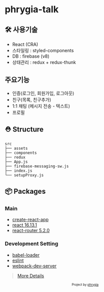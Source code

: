 # phrygia-talk

## 🛠 사용기술

- React (CRA)
- 스타일링 : styled-components
- DB : firebase (v8)
- 상태관리 : redux + redux-thunk

## 주요기능

- 인증(로그인, 회원가입, 로그아웃)
- 친구(목록, 친구추가)
- 1:1 채팅 (메시지 전송 - 텍스트)
- 프로필

## ⛑ Structure

```
src
├── assets
├── components
├── redux
├── App.js
├── firebase-messaging-sw.js
├── index.js
└── setupProxy.js
```

## 📦 Packages

### Main

- [create-react-app](https://github.com/facebook/create-react-app)
- [react 16.13.1](https://github.com/facebook/react)
- [react-router 5.2.0](https://github.com/remix-run/react-router)

### Development Setting

- [babel-loader](https://github.com/babel/babel-loader)
- [eslint](https://github.com/eslint/eslint)
- [webpack-dev-server](https://github.com/webpack/webpack-dev-server)

> [More Details](https://github.com/phrygia/phrygia-talk/blob/master/package.json)

<div align="center">
<sub><sup>Project by <a href="https://github.com/phrygia">phrygia</a></sup></sub><small></small>
</div>

